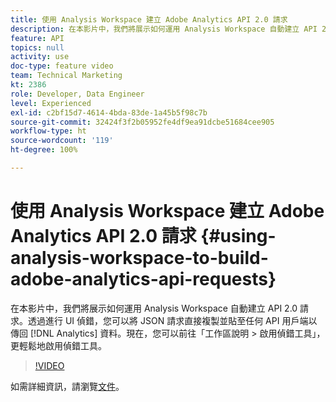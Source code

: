 ```yaml
---
title: 使用 Analysis Workspace 建立 Adobe Analytics API 2.0 請求
description: 在本影片中，我們將展示如何運用 Analysis Workspace 自動建立 API 2.0 請求。透過進行 UI 偵錯，您可以將 JSON 請求直接複製並貼至任何 API 用戶端以傳回 Analytics 資料。
feature: API
topics: null
activity: use
doc-type: feature video
team: Technical Marketing
kt: 2386
role: Developer, Data Engineer
level: Experienced
exl-id: c2bf15d7-4614-4bda-83de-1a45b5f98c7b
source-git-commit: 32424f3f2b05952fe4df9ea91dcbe51684cee905
workflow-type: ht
source-wordcount: '119'
ht-degree: 100%

---
```


# 使用 Analysis Workspace 建立 Adobe Analytics API 2.0 請求 {#using-analysis-workspace-to-build-adobe-analytics-api-requests}

在本影片中，我們將展示如何運用 Analysis Workspace 自動建立 API 2.0 請求。透過進行 UI 偵錯，您可以將 JSON 請求直接複製並貼至任何 API 用戶端以傳回 [!DNL Analytics] 資料。現在，您可以前往「工作區說明 > 啟用偵錯工具」，更輕鬆地啟用偵錯工具。

>[!VIDEO](https://video.tv.adobe.com/v/25890/?quality=12)

如需詳細資訊，請瀏覽[文件](https://www.adobe.io/apis/experiencecloud/analytics/docs.html#!AdobeDocs/analytics-2.0-apis/master/reporting-tricks.md)。
